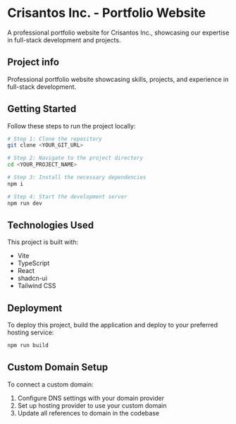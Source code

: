 
# Crisantos Inc. - Portfolio Website

A professional portfolio website for Crisantos Inc., showcasing our expertise in full-stack development and projects.

## Project info

Professional portfolio website showcasing skills, projects, and experience in full-stack development.

## Getting Started

Follow these steps to run the project locally:

```sh
# Step 1: Clone the repository
git clone <YOUR_GIT_URL>

# Step 2: Navigate to the project directory
cd <YOUR_PROJECT_NAME>

# Step 3: Install the necessary dependencies
npm i

# Step 4: Start the development server
npm run dev
```

## Technologies Used

This project is built with:

- Vite
- TypeScript
- React
- shadcn-ui
- Tailwind CSS

## Deployment

To deploy this project, build the application and deploy to your preferred hosting service:

```sh
npm run build
```

## Custom Domain Setup

To connect a custom domain:

1. Configure DNS settings with your domain provider
2. Set up hosting provider to use your custom domain
3. Update all references to domain in the codebase
```

